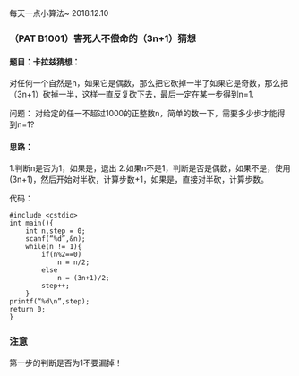每天一点小算法~
2018.12.10

### （PAT B1001）害死人不偿命的（3n+1）猜想

#### 题目：卡拉兹猜想：
对任何一个自然是n，如果它是偶数，那么把它砍掉一半了如果它是奇数，那么把（3n+1）砍掉一半，这样一直反复砍下去，最后一定在某一步得到n=1.

问题：
对给定的任一不超过1000的正整数n，简单的数一下，需要多少步才能得到n=1?

#### 思路：
1.判断n是否为1，如果是，退出
2.如果n不是1，判断是否是偶数，如果不是，使用(3n+1)，然后开始对半砍，计算步数+1，如果是，直接对半砍，计算步数。

代码：
```
#include <cstdio>
int main(){
	int n,step = 0;
	scanf(“%d”,&n);
	while(n != 1){
		if(n%2==0) 
			n = n/2;
		else
			n = (3n+1)/2;
		step++;
	}
printf(“%d\n”,step);
return 0;
}

```

### 注意
第一步的判断是否为1不要漏掉！